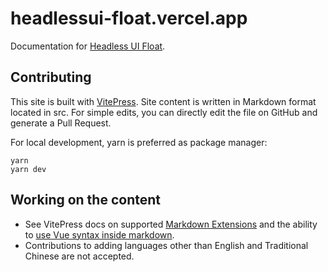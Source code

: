 # headlessui-float.vercel.app

Documentation for [Headless UI Float](https://github.com/ycs77/headlessui-float).

## Contributing

This site is built with [VitePress](https://vitepress.vuejs.org/). Site content is written in Markdown format located in src. For simple edits, you can directly edit the file on GitHub and generate a Pull Request.

For local development, yarn is preferred as package manager:

```
yarn
yarn dev
```

## Working on the content

* See VitePress docs on supported [Markdown Extensions](https://vitepress.vuejs.org/guide/markdown.html) and the ability to [use Vue syntax inside markdown](https://vitepress.vuejs.org/guide/using-vue.html).
* Contributions to adding languages other than English and Traditional Chinese are not accepted.
